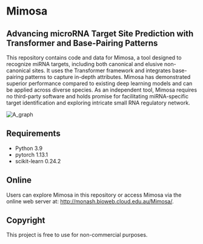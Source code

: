 # Mimosa
## Advancing microRNA Target Site Prediction with Transformer and Base-Pairing Patterns
This repository contains code and data for Mimosa, a tool designed to recognize miRNA targets, including both canonical and elusive non-canonical sites. It uses the Transformer framework and integrates base-pairing patterns to capture in-depth attributes. Mimosa has demonstrated superior performance compared to existing deep learning models and can be applied across diverse species. As an independent tool, Mimosa requires no third-party software and holds promise for facilitating miRNA-specific target identification and exploring intricate small RNA regulatory network.

![A_graph](https://github.com/biyueeee/Mimosa/assets/104138625/be4e0b88-acff-4db1-a933-be122751dd3a)

## Requirements
- Python 3.9
- pytorch 1.13.1
- scikit-learn 0.24.2

## Online
Users can explore Mimosa in this repository or access Mimosa via the online web server at: http://monash.bioweb.cloud.edu.au/Mimosa/.


## Copyright
This project is free to use for non-commercial purposes.





